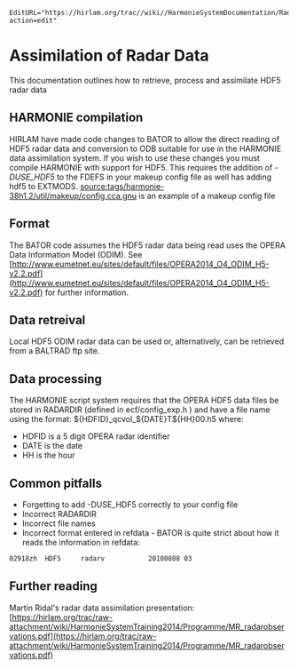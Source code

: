 ```@meta
EditURL="https://hirlam.org/trac//wiki//HarmonieSystemDocumentation/RadarData?action=edit"
```
# Assimilation of Radar Data
This documentation outlines how to retrieve, process and assimilate HDF5 radar data

## HARMONIE compilation
HIRLAM have made code changes to BATOR to allow the direct reading of HDF5 radar data and conversion to ODB suitable for use in the HARMONIE data assimilation system. If you wish to use these changes you must compile HARMONIE with support for HDF5. This requires the addition of *-DUSE_HDF5* to the FDEFS in your makeup config file as well has adding hdf5 to EXTMODS. [source:tags/harmonie-38h1.2/util/makeup/config.cca.gnu](https://hirlam.org/trac/browser/tags/harmonie-38h1.2/util/makeup/config.cca.gnu) is an example of a makeup config file 

## Format
 The BATOR code assumes the HDF5 radar data being read uses the OPERA Data Information Model (ODIM). See [http://www.eumetnet.eu/sites/default/files/OPERA2014_O4_ODIM_H5-v2.2.pdf](http://www.eumetnet.eu/sites/default/files/OPERA2014_O4_ODIM_H5-v2.2.pdf) for further information.

## Data retreival
Local HDF5 ODIM radar data can be used or, alternatively, can be retrieved from a BALTRAD ftp site.

## Data processing
The HARMONIE script system requires that the OPERA HDF5 data files be stored in RADARDIR (defined in ecf/config_exp.h ) and have a file name using the format: ${HDFID}_qcvol_${DATE}T${HH}00.h5 where: 
 * HDFID is a 5 digit OPERA radar identifier
 * DATE is the date
 * HH is the hour

## Common pitfalls
 * Forgetting to add -DUSE_HDF5 correctly to your config file
 * Incorrect RADARDIR
 * Incorrect file names
 * Incorrect format entered in refdata - BATOR is quite strict about how it reads the information in refdata:
```bash
02918zh  HDF5     radarv           20100808 03 
```

## Further reading
Martin Ridal's radar data assimilation presentation: [https://hirlam.org/trac/raw-attachment/wiki/HarmonieSystemTraining2014/Programme/MR_radarobservations.pdf](https://hirlam.org/trac/raw-attachment/wiki/HarmonieSystemTraining2014/Programme/MR_radarobservations.pdf)
